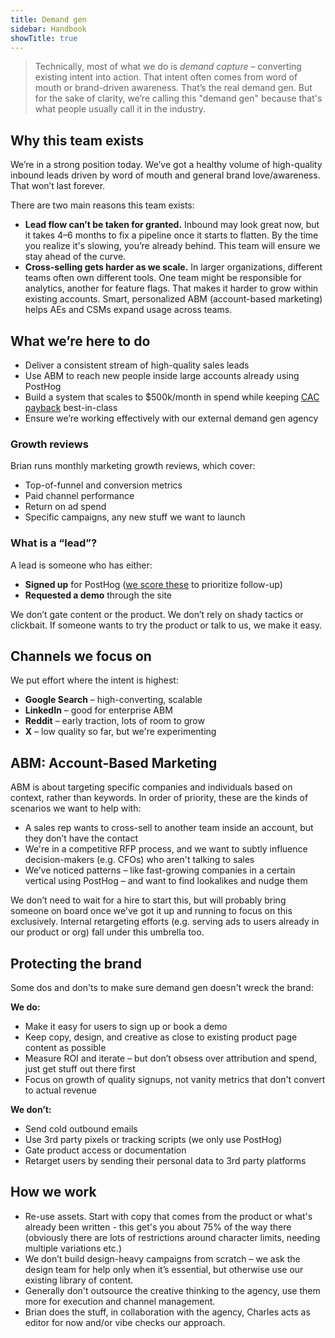 ```yaml
---
title: Demand gen
sidebar: Handbook
showTitle: true
---
```


> Technically, most of what we do is *demand capture* – converting existing intent into action. That intent often comes from word of mouth or brand-driven awareness. That’s the real demand gen. But for the sake of clarity, we’re calling this "demand gen" because that's what people usually call it in the industry.

## Why this team exists

We’re in a strong position today. We’ve got a healthy volume of high-quality inbound leads driven by word of mouth and general brand love/awareness. That won’t last forever.

There are two main reasons this team exists:

- **Lead flow can’t be taken for granted.** Inbound may look great now, but it takes 4–6 months to fix a pipeline once it starts to flatten. By the time you realize it's slowing, you’re already behind. This team will ensure we stay ahead of the curve.
- **Cross-selling gets harder as we scale.** In larger organizations, different teams often own different tools. One team might be responsible for analytics, another for feature flags. That makes it harder to grow within existing accounts. Smart, personalized ABM (account-based marketing) helps AEs and CSMs expand usage across teams.

## What we’re here to do

- Deliver a consistent stream of high-quality sales leads  
- Use ABM to reach new people inside large accounts already using PostHog  
- Build a system that scales to $500k/month in spend while keeping [CAC payback](https://stripe.com/gb/resources/more/what-is-the-cac-payback-period) best-in-class
- Ensure we’re working effectively with our external demand gen agency 

### Growth reviews

Brian runs monthly marketing growth reviews, which cover:

- Top-of-funnel and conversion metrics
- Paid channel performance
- Return on ad spend
- Specific campaigns, any new stuff we want to launch

### What is a “lead”?

A lead is someone who has either:

- **Signed up** for PostHog ([we score these](/growth/sales/lead-scoring) to prioritize follow-up)  
- **Requested a demo** through the site  

We don’t gate content or the product. We don’t rely on shady tactics or clickbait. If someone wants to try the product or talk to us, we make it easy.

## Channels we focus on

We put effort where the intent is highest:

- **Google Search** – high-converting, scalable  
- **LinkedIn** – good for enterprise ABM  
- **Reddit** – early traction, lots of room to grow  
- **X** – low quality so far, but we're experimenting

## ABM: Account-Based Marketing

ABM is about targeting specific companies and individuals based on context, rather than keywords. In order of priority, these are the kinds of scenarios we want to help with:

- A sales rep wants to cross-sell to another team inside an account, but they don’t have the contact  
- We're in a competitive RFP process, and we want to subtly influence decision-makers (e.g. CFOs) who aren't talking to sales  
- We’ve noticed patterns – like fast-growing companies in a certain vertical using PostHog – and want to find lookalikes and nudge them  

We don’t need to wait for a hire to start this, but will probably bring someone on board once we've got it up and running to focus on this exclusively. Internal retargeting efforts (e.g. serving ads to users already in our product or org) fall under this umbrella too.

## Protecting the brand

Some dos and don'ts to make sure demand gen doesn't wreck the brand:

**We do:**

- Make it easy for users to sign up or book a demo  
- Keep copy, design, and creative as close to existing product page content as possible
- Measure ROI and iterate – but don’t obsess over attribution and spend, just get stuff out there first 
- Focus on growth of quality signups, not vanity metrics that don't convert to actual revenue

**We don’t:**

- Send cold outbound emails  
- Use 3rd party pixels or tracking scripts (we only use PostHog)  
- Gate product access or documentation  
- Retarget users by sending their personal data to 3rd party platforms 

## How we work

- Re-use assets. Start with copy that comes from the product or what's already been written - this get's you about 75% of the way there (obviously there are lots of restrictions around character limits, needing multiple variations etc.)
- We don’t build design-heavy campaigns from scratch – we ask the design team for help only when it’s essential, but otherwise use our existing library of content.
- Generally don't outsource the creative thinking to the agency, use them more for execution and channel management. 
- Brian does the stuff, in collaboration with the agency, Charles acts as editor for now and/or vibe checks our approach. 
